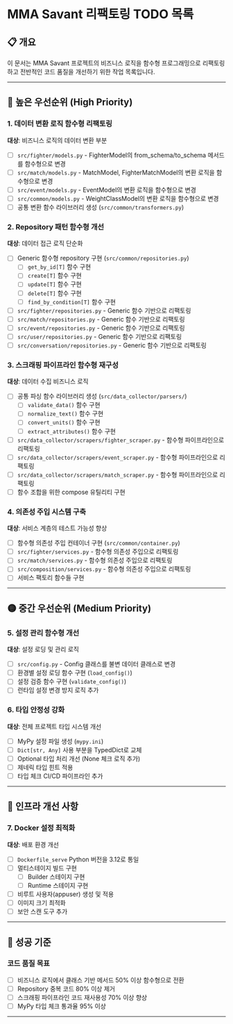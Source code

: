 # MMA Savant 리팩토링 TODO 목록

## 📋 개요
이 문서는 MMA Savant 프로젝트의 비즈니스 로직을 함수형 프로그래밍으로 리팩토링하고 전반적인 코드 품질을 개선하기 위한 작업 목록입니다.

---

## 🔴 높은 우선순위 (High Priority)

### 1. 데이터 변환 로직 함수형 리팩토링
**대상**: 비즈니스 로직의 데이터 변환 부분
- [ ] `src/fighter/models.py` - FighterModel의 from_schema/to_schema 메서드를 함수형으로 변경
- [ ] `src/match/models.py` - MatchModel, FighterMatchModel의 변환 로직을 함수형으로 변경
- [ ] `src/event/models.py` - EventModel의 변환 로직을 함수형으로 변경
- [ ] `src/common/models.py` - WeightClassModel의 변환 로직을 함수형으로 변경
- [ ] 공통 변환 함수 라이브러리 생성 (`src/common/transformers.py`)

### 2. Repository 패턴 함수형 개선
**대상**: 데이터 접근 로직 단순화
- [ ] Generic 함수형 repository 구현 (`src/common/repositories.py`)
  - [ ] `get_by_id[T]` 함수 구현
  - [ ] `create[T]` 함수 구현  
  - [ ] `update[T]` 함수 구현
  - [ ] `delete[T]` 함수 구현
  - [ ] `find_by_condition[T]` 함수 구현
- [ ] `src/fighter/repositories.py` - Generic 함수 기반으로 리팩토링
- [ ] `src/match/repositories.py` - Generic 함수 기반으로 리팩토링
- [ ] `src/event/repositories.py` - Generic 함수 기반으로 리팩토링
- [ ] `src/user/repositories.py` - Generic 함수 기반으로 리팩토링
- [ ] `src/conversation/repositories.py` - Generic 함수 기반으로 리팩토링

### 3. 스크래핑 파이프라인 함수형 재구성
**대상**: 데이터 수집 비즈니스 로직
- [ ] 공통 파싱 함수 라이브러리 생성 (`src/data_collector/parsers/`)
  - [ ] `validate_data()` 함수 구현
  - [ ] `normalize_text()` 함수 구현
  - [ ] `convert_units()` 함수 구현
  - [ ] `extract_attributes()` 함수 구현
- [ ] `src/data_collector/scrapers/fighter_scraper.py` - 함수형 파이프라인으로 리팩토링
- [ ] `src/data_collector/scrapers/event_scraper.py` - 함수형 파이프라인으로 리팩토링
- [ ] `src/data_collector/scrapers/match_scraper.py` - 함수형 파이프라인으로 리팩토링
- [ ] 함수 조합을 위한 compose 유틸리티 구현

### 4. 의존성 주입 시스템 구축
**대상**: 서비스 계층의 테스트 가능성 향상
- [ ] 함수형 의존성 주입 컨테이너 구현 (`src/common/container.py`)
- [ ] `src/fighter/services.py` - 함수형 의존성 주입으로 리팩토링
- [ ] `src/match/services.py` - 함수형 의존성 주입으로 리팩토링
- [ ] `src/composition/services.py` - 함수형 의존성 주입으로 리팩토링
- [ ] 서비스 팩토리 함수들 구현

---

## 🟡 중간 우선순위 (Medium Priority)

### 5. 설정 관리 함수형 개선
**대상**: 설정 로딩 및 관리 로직
- [ ] `src/config.py` - Config 클래스를 불변 데이터 클래스로 변경
- [ ] 환경별 설정 로딩 함수 구현 (`load_config()`)
- [ ] 설정 검증 함수 구현 (`validate_config()`)
- [ ] 런타임 설정 변경 방지 로직 추가

### 6. 타입 안정성 강화
**대상**: 전체 프로젝트 타입 시스템 개선
- [ ] MyPy 설정 파일 생성 (`mypy.ini`)
- [ ] `Dict[str, Any]` 사용 부분을 TypedDict로 교체
- [ ] Optional 타입 처리 개선 (None 체크 로직 추가)
- [ ] 제네릭 타입 힌트 적용
- [ ] 타입 체크 CI/CD 파이프라인 추가

---

## 🐳 인프라 개선 사항

### 7. Docker 설정 최적화
**대상**: 배포 환경 개선
- [ ] `Dockerfile_serve` Python 버전을 3.12로 통일
- [ ] 멀티스테이지 빌드 구현
  - [ ] Builder 스테이지 구현
  - [ ] Runtime 스테이지 구현
- [ ] 비루트 사용자(appuser) 생성 및 적용
- [ ] 이미지 크기 최적화
- [ ] 보안 스캔 도구 추가

---

## 🎯 성공 기준

### 코드 품질 목표
- [ ] 비즈니스 로직에서 클래스 기반 메서드 50% 이상 함수형으로 전환
- [ ] Repository 중복 코드 80% 이상 제거
- [ ] 스크래핑 파이프라인 코드 재사용성 70% 이상 향상
- [ ] MyPy 타입 체크 통과율 95% 이상
---
